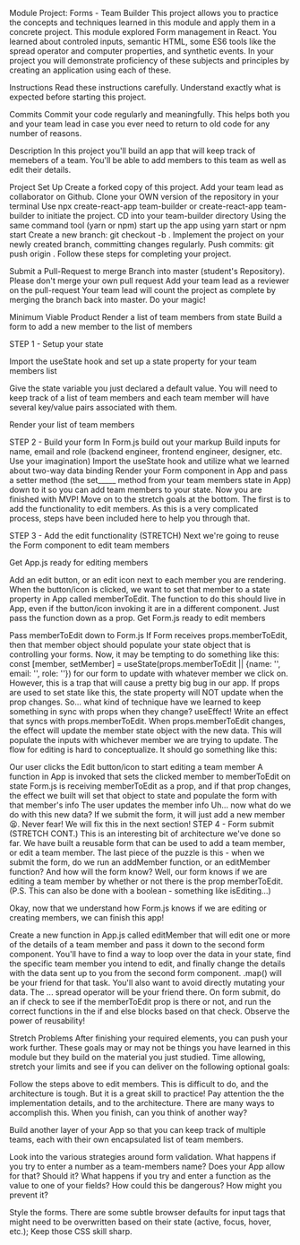 Module Project: Forms - Team Builder
This project allows you to practice the concepts and techniques learned in this module and apply them in a concrete project. This module explored Form management in React. You learned about controled inputs, semantic HTML, some ES6 tools like the spread operator and computer properties, and synthetic events. In your project you will demonstrate proficiency of these subjects and principles by creating an application using each of these.

Instructions
Read these instructions carefully. Understand exactly what is expected before starting this project.

Commits
Commit your code regularly and meaningfully. This helps both you and your team lead in case you ever need to return to old code for any number of reasons.

Description
In this project you'll build an app that will keep track of memebers of a team. You'll be able to add members to this team as well as edit their details.

Project Set Up
 Create a forked copy of this project.
 Add your team lead as collaborator on Github.
 Clone your OWN version of the repository in your terminal
 Use npx create-react-app team-builder or create-react-app team-builder to initiate the project.
 CD into your team-builder directory
 Using the same command tool (yarn or npm) start up the app using yarn start or npm start
 Create a new branch: git checkout -b <firstName-lastName>.
 Implement the project on your newly created <firstName-lastName> branch, committing changes regularly.
 Push commits: git push origin <firstName-lastName>.
Follow these steps for completing your project.

 Submit a Pull-Request to merge Branch into master (student's Repository). Please don't merge your own pull request
 Add your team lead as a reviewer on the pull-request
 Your team lead will count the project as complete by merging the branch back into master.
 Do your magic!

Minimum Viable Product
 Render a list of team members from state
 Build a form to add a new member to the list of members

STEP 1 - Setup your state

Import the useState hook and set up a state property for your team members list

Give the state variable you just declared a default value. You will need to keep track of a list of team members and each team member will have several key/value pairs associated with them.

Render your list of team members

STEP 2 - Build your form
In Form.js build out your markup
Build inputs for name, email and role (backend engineer, frontend engineer, designer, etc. Use your imagination)
Import the useState hook and utilize what we learned about two-way data binding
Render your Form component in App and pass a setter method (the set_____ method from your team members state in App) down to it so you can add team members to your state.
Now you are finished with MVP! Move on to the stretch goals at the bottom. The first is to add the functionality to edit members. As this is a very complicated process, steps have been included here to help you through that.

STEP 3 - Add the edit functionality (STRETCH)
Next we're going to reuse the Form component to edit team members

Get App.js ready for editing members

Add an edit button, or an edit icon next to each member you are rendering. When the button/icon is clicked, we want to set that member to a state property in App called memberToEdit. The function to do this should live in App, even if the button/icon invoking it are in a different component. Just pass the function down as a prop.
Get Form.js ready to edit members

Pass memberToEdit down to Form.js
If Form receives props.memberToEdit, then that member object should populate your state object that is controlling your forms. Now, it may be tempting to do something like this: const [member, setMember] = useState(props.memberToEdit || {name: '', email: '', role: ''}) for our form to update with whatever member we click on. However, this is a trap that will cause a pretty big bug in our app. If props are used to set state like this, the state property will NOT update when the prop changes. So... what kind of technique have we learned to keep something in sync with props when they change? useEffect! Write an effect that syncs with props.memberToEdit. When props.memberToEdit changes, the effect will update the member state object with the new data. This will populate the inputs with whichever member we are trying to update.
The flow for editing is hard to conceptualize. It should go something like this:

Our user clicks the Edit button/icon to start editing a team member
A function in App is invoked that sets the clicked member to memberToEdit on state
Form.js is receiving memberToEdit as a prop, and if that prop changes, the effect we built will set that object to state and populate the form with that member's info
The user updates the member info
Uh... now what do we do with this new data? If we submit the form, it will just add a new member 😫. Never fear! We will fix this in the next section!
STEP 4 - Form submit (STRETCH CONT.)
This is an interesting bit of architecture we've done so far. We have built a reusable form that can be used to add a team member, or edit a team member. The last piece of the puzzle is this - when we submit the form, do we run an addMember function, or an editMember function? And how will the form know? Well, our form knows if we are editing a team member by whether or not there is the prop memberToEdit. (P.S. This can also be done with a boolean - something like isEditing...)

Okay, now that we understand how Form.js knows if we are editing or creating members, we can finish this app!

Create a new function in App.js called editMember that will edit one or more of the details of a team member and pass it down to the second form component. You'll have to find a way to loop over the data in your state, find the specific team member you intend to edit, and finally change the details with the data sent up to you from the second form component. .map() will be your friend for that task. You'll also want to avoid directly mutating your data. The ... spread operator will be your friend there.
On form submit, do an if check to see if the memberToEdit prop is there or not, and run the correct functions in the if and else blocks based on that check.
Observe the power of reusability!

Stretch Problems
After finishing your required elements, you can push your work further. These goals may or may not be things you have learned in this module but they build on the material you just studied. Time allowing, stretch your limits and see if you can deliver on the following optional goals:

Follow the steps above to edit members. This is difficult to do, and the architecture is tough. But it is a great skill to practice! Pay attention the the implementation details, and to the architecture. There are many ways to accomplish this. When you finish, can you think of another way?

Build another layer of your App so that you can keep track of multiple teams, each with their own encapsulated list of team members.

Look into the various strategies around form validation. What happens if you try to enter a number as a team-members name? Does your App allow for that? Should it? What happens if you try and enter a function as the value to one of your fields? How could this be dangerous? How might you prevent it?

Style the forms. There are some subtle browser defaults for input tags that might need to be overwritten based on their state (active, focus, hover, etc.); Keep those CSS skill sharp.